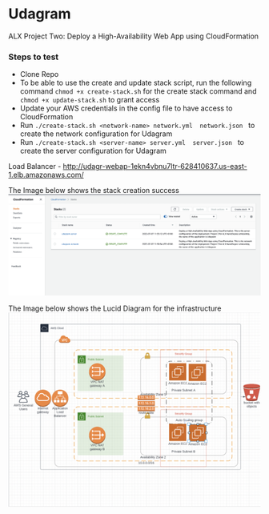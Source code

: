 # Udagram
ALX Project Two: Deploy a High-Availability Web App using CloudFormation

### Steps to test
- Clone Repo
- To be able to use the create and update stack script, run the following command `chmod +x create-stack.sh` for the create stack command and `chmod +x update-stack.sh` to grant access
- Update your AWS credentials in the config file to have access to CloudFormation
- Run `./create-stack.sh <network-name> network.yml  network.json ` to create the network configuration for Udagram 
- Run `./create-stack.sh <server-name> server.yml  server.json ` to create the server configuration for Udagram

Load Balancer - http://udagr-webap-1ekn4vbnu7ltr-628410637.us-east-1.elb.amazonaws.com/

The Image below shows the stack creation success
![CloudFormation](cloudformation.png)

The Image below shows the Lucid Diagram for the infrastructure
![Infra Diagram](Udagram.png)
